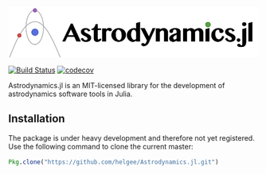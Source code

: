 ![Astrodynamics.jl](docs/logo/Astrodynamics-jl-logo.png)

[![Build Status](https://travis-ci.org/helgee/Astrodynamics.jl.svg?branch=master)](https://travis-ci.org/helgee/Astrodynamics.jl)
[![codecov](https://codecov.io/gh/helgee/Astrodynamics.jl/branch/master/graph/badge.svg)](https://codecov.io/gh/helgee/Astrodynamics.jl)

Astrodynamics.jl is an MIT-licensed library for the development of astrodynamics software tools in Julia.

## Installation
The package is under heavy development and therefore not yet registered. Use the following command to clone the current master:

```julia
Pkg.clone("https://github.com/helgee/Astrodynamics.jl.git")
```
